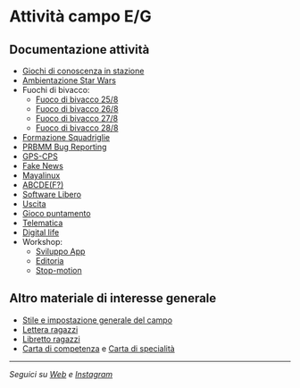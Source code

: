 # Attività campo E/G

## Documentazione attività
* [Giochi di conoscenza in stazione](attivita/conoscenza)
* [Ambientazione Star Wars](attivita/ambientazione)
* Fuochi di bivacco:
  * [Fuoco di bivacco 25/8](attivita/fuochi/bivacco-25-8.md)
  * [Fuoco di bivacco 26/8](attivita/fuochi/bivacco-26-8.md)
  * [Fuoco di bivacco 27/8](attivita/fuochi/bivacco-27-8.md)
  * [Fuoco di bivacco 28/8](attivita/fuochi/bivacco-28-8.md)
* [Formazione Squadriglie](attivita/formazione-sq)
* [PRBMM Bug Reporting](attivita/prbmm-bug-reporting)
* [GPS-CPS](attivita/gps-cps)
* [Fake News](attivita/fake-news)
* [Mayalinux](attivita/mayalinux)
* [ABCDE(F?)](attivita/abcdef/abcdef.pdf)
* [Software Libero](attivita/software-libero)
* [Uscita](attivita/uscita)
* [Gioco puntamento](attivita/puntamento)
* [Telematica](attivita/telematica)
* [Digital life](attivita/digital-life)
* Workshop:
  * [Sviluppo App](attivita/workshop-app)
  * [Editoria](attivita/workshop-editoria)
  * [Stop-motion](attivita/workshop-stopmotion)

## Altro materiale di interesse generale
* [Stile e impostazione generale del campo](generale/stile.md)
* [Lettera ragazzi](generale/lettera_ragazzi.docx)
* [Libretto ragazzi](generale/libretto_ragazzi.pdf)
* [Carta di competenza](generale/carta_comp.pdf) e [Carta di specialità](generale/carta_spec.pdf)

---
_Seguici su [Web](https://live.bitprepared.it) e [Instagram](https://www.instagram.com/bit.prepared/)_
